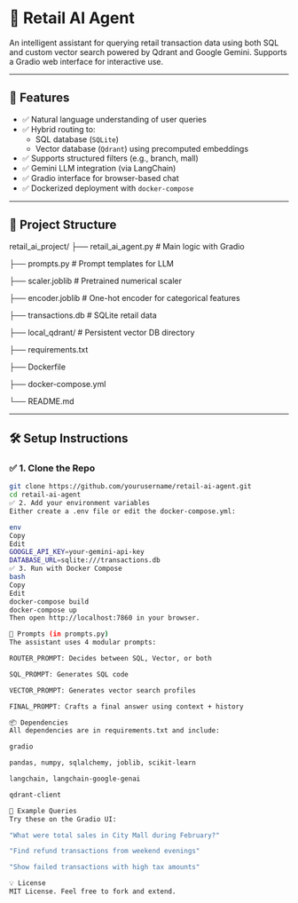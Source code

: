 # 🛒 Retail AI Agent

An intelligent assistant for querying retail transaction data using both SQL and custom vector search powered by Qdrant and Google Gemini. Supports a Gradio web interface for interactive use.

---

## 🚀 Features

- ✅ Natural language understanding of user queries
- ✅ Hybrid routing to:
  - SQL database (`SQLite`)
  - Vector database (`Qdrant`) using precomputed embeddings
- ✅ Supports structured filters (e.g., branch, mall)
- ✅ Gemini LLM integration (via LangChain)
- ✅ Gradio interface for browser-based chat
- ✅ Dockerized deployment with `docker-compose`

---

## 📂 Project Structure
retail_ai_project/
├── retail_ai_agent.py # Main logic with Gradio

├── prompts.py # Prompt templates for LLM

├── scaler.joblib # Pretrained numerical scaler

├── encoder.joblib # One-hot encoder for categorical features

├── transactions.db # SQLite retail data

├── local_qdrant/ # Persistent vector DB directory

├── requirements.txt

├── Dockerfile

├── docker-compose.yml

└── README.md



---

## 🛠️ Setup Instructions

### ✅ 1. Clone the Repo

```bash
git clone https://github.com/yourusername/retail-ai-agent.git
cd retail-ai-agent
✅ 2. Add your environment variables
Either create a .env file or edit the docker-compose.yml:

env
Copy
Edit
GOOGLE_API_KEY=your-gemini-api-key
DATABASE_URL=sqlite:///transactions.db
✅ 3. Run with Docker Compose
bash
Copy
Edit
docker-compose build
docker-compose up
Then open http://localhost:7860 in your browser.

🧠 Prompts (in prompts.py)
The assistant uses 4 modular prompts:

ROUTER_PROMPT: Decides between SQL, Vector, or both

SQL_PROMPT: Generates SQL code

VECTOR_PROMPT: Generates vector search profiles

FINAL_PROMPT: Crafts a final answer using context + history

📦 Dependencies
All dependencies are in requirements.txt and include:

gradio

pandas, numpy, sqlalchemy, joblib, scikit-learn

langchain, langchain-google-genai

qdrant-client

🧪 Example Queries
Try these on the Gradio UI:

"What were total sales in City Mall during February?"

"Find refund transactions from weekend evenings"

"Show failed transactions with high tax amounts"

💡 License
MIT License. Feel free to fork and extend.
